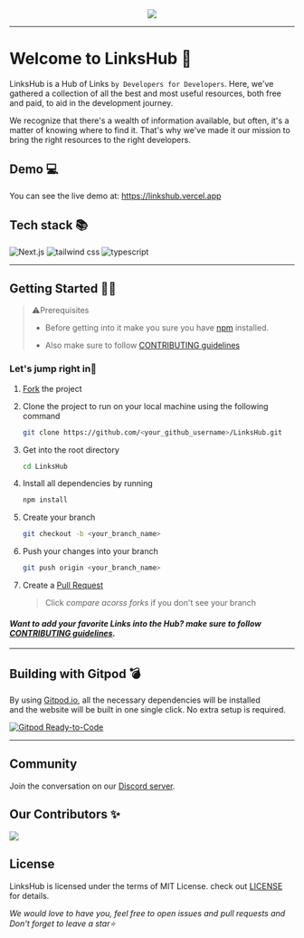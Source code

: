 <div align="center">
<img src="https://user-images.githubusercontent.com/78981177/215495029-ff9d4d24-a626-494a-859d-293cb9925f63.png"/>
</div><hr>

# Welcome to LinksHub 👋

LinksHub is a Hub of Links `by Developers for Developers`. Here, we've gathered a collection of all the best and most useful resources, both free and paid, to aid in the development journey.

We recognize that there's a wealth of information available, but often, it's a matter of knowing where to find it. That's why we've made it our mission to bring the right resources to the right developers.

## Demo 💻

You can see the live demo at: https://linkshub.vercel.app

## Tech stack 📚

![Next.js](https://img.shields.io/badge/Next.js-7c3aed?style=for-the-badge&logo=next.js&logoColor=white)
![tailwind css](https://img.shields.io/badge/tailwind_css-7c3aed?style=for-the-badge&logo=tailwindcss&logoColor=white)
![typescript](https://img.shields.io/badge/typescript-7c3aed?style=for-the-badge&logo=typescript&logoColor=white)

---
## Getting Started 👩‍💻

> ⚠️Prerequisites
> 
> * Before getting into it make you sure you have [npm](https://nodejs.org/download) installed.
> 
> * Also make sure to follow [CONTRIBUTING guidelines](https://github.com/rupali-codes/LinksHub/blob/main/CONTRIBUTING.md)

### Let's jump right in🌟

1. [Fork](https://github.com/rupali-codes/LinksHub/fork) the project
   
2. Clone the project to run on your local machine using the following command
   
   ```sh
   git clone https://github.com/<your_github_username>/LinksHub.git
   ```
3. Get into the root directory
   
   ```sh
   cd LinksHub
   ```
4. Install all dependencies by running
   
   ```sh
   npm install
   ```

5. Create your branch 
    ```sh
   git checkout -b <your_branch_name>
   ```
6. Push your changes into your branch
   
    ```sh
   git push origin <your_branch_name>
   ```

7. Create a [Pull Request](https://github.com/rupali-codes/LinksHub/compare) 
   > Click _compare acorss forks_ if you don't see your branch 

#### _Want to add your favorite Links into the Hub? make sure to follow [CONTRIBUTING guidelines](https://github.com/rupali-codes/LinksHub/blob/main/CONTRIBUTING.md)._

---
## Building with Gitpod 💣

By using [Gitpod.io](https://www.gitpod.io), all the necessary dependencies will be installed\
and the website will be built in one single click. No extra setup is required.

[![Gitpod Ready-to-Code](https://gitpod.io/button/open-in-gitpod.svg)](https://gitpod.io/#https://github.com/rupali-codes/LinksHub)

---

## Community

Join the conversation on our [Discord server](https://discord.gg/NvK67YnJX5).

## Our Contributors ✨

<a href="https://github.com/rupali-codes/LinksHub/graphs/contributors">
  <img src="https://contrib.rocks/image?repo=rupali-codes/LinksHub" />
</a>

## License 

LinksHub is licensed under the terms of MIT License. check out [LICENSE](https://github.com/rupali-codes/LinksHub/blob/main/LICENSE) for details.


_We would love to have you, feel free to open issues and pull requests and Don't forget to leave a star⭐_